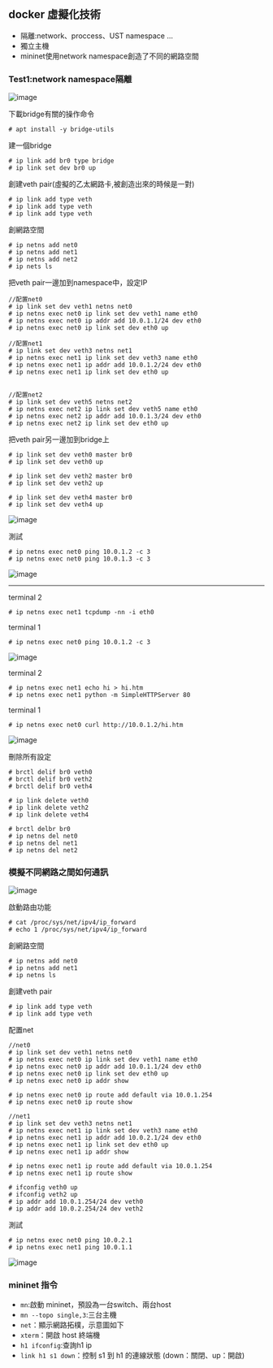 ## docker 虛擬化技術
* 隔離:network、proccess、UST namespace ...
* 獨立主機
* mininet使用network namespace創造了不同的網路空間

### Test1:network namespace隔離
![image](https://github.com/zixxizxx/Liux-note/blob/main/110-2%20Mininet/image/20220221/0221-8.jpg)

下載bridge有關的操作命令
```
# apt install -y bridge-utils
```

建一個bridge
```
# ip link add br0 type bridge
# ip link set dev br0 up
```

創建veth pair(虛擬的乙太網路卡,被創造出來的時候是一對)
```
# ip link add type veth
# ip link add type veth
# ip link add type veth
```

創網路空間
```
# ip netns add net0 
# ip netns add net1
# ip netns add net2 
# ip nets ls
```

把veth pair一邊加到namespace中，設定IP
```
//配置net0
# ip link set dev veth1 netns net0
# ip netns exec net0 ip link set dev veth1 name eth0
# ip netns exec net0 ip addr add 10.0.1.1/24 dev eth0
# ip netns exec net0 ip link set dev eth0 up

//配置net1
# ip link set dev veth3 netns net1
# ip netns exec net1 ip link set dev veth3 name eth0
# ip netns exec net1 ip addr add 10.0.1.2/24 dev eth0
# ip netns exec net1 ip link set dev eth0 up


//配置net2
# ip link set dev veth5 netns net2
# ip netns exec net2 ip link set dev veth5 name eth0
# ip netns exec net2 ip addr add 10.0.1.3/24 dev eth0
# ip netns exec net2 ip link set dev eth0 up

```

把veth pair另一邊加到bridge上
```
# ip link set dev veth0 master br0
# ip link set dev veth0 up

# ip link set dev veth2 master br0
# ip link set dev veth2 up

# ip link set dev veth4 master br0
# ip link set dev veth4 up
```
![image]()

測試
```
# ip netns exec net0 ping 10.0.1.2 -c 3
# ip netns exec net0 ping 10.0.1.3 -c 3
```
![image](https://github.com/zixxizxx/Liux-note/blob/main/110-2%20Mininet/image/20220221/0221-1.jpg)

-----------

terminal 2
```
# ip netns exec net1 tcpdump -nn -i eth0
```

terminal 1
```
# ip netns exec net0 ping 10.0.1.2 -c 3
```
![image](https://github.com/zixxizxx/Liux-note/blob/main/110-2%20Mininet/image/20220221/0221-5.jpg)

terminal 2
```
# ip netns exec net1 echo hi > hi.htm
# ip netns exec net1 python -m SimpleHTTPServer 80
```

terminal 1
```
# ip netns exec net0 curl http://10.0.1.2/hi.htm
```
![image](https://github.com/zixxizxx/Liux-note/blob/main/110-2%20Mininet/image/20220221/0221-6.jpg)

刪除所有設定
```
# brctl delif br0 veth0
# brctl delif br0 veth2
# brctl delif br0 veth4

# ip link delete veth0
# ip link delete veth2
# ip link delete veth4

# brctl delbr br0
# ip netns del net0
# ip netns del net1
# ip netns del net2
```

### 模擬不同網路之間如何通訊
![image](https://github.com/zixxizxx/Liux-note/blob/main/110-2%20Mininet/image/20220221/0221-7.jpg)

啟動路由功能
```
# cat /proc/sys/net/ipv4/ip_forward
# echo 1 /proc/sys/net/ipv4/ip_forward
```

創網路空間
```
# ip netns add net0
# ip netns add net1
# ip netns ls

```

創建veth pair
```
# ip link add type veth
# ip link add type veth
```

配置net
```
//net0
# ip link set dev veth1 netns net0
# ip netns exec net0 ip link set dev veth1 name eth0
# ip netns exec net0 ip addr add 10.0.1.1/24 dev eth0
# ip netns exec net0 ip link set dev eth0 up
# ip netns exec net0 ip addr show

# ip netns exec net0 ip route add default via 10.0.1.254
# ip netns exec net0 ip route show

//net1
# ip link set dev veth3 netns net1
# ip netns exec net1 ip link set dev veth3 name eth0
# ip netns exec net1 ip addr add 10.0.2.1/24 dev eth0
# ip netns exec net1 ip link set dev eth0 up
# ip netns exec net1 ip addr show

# ip netns exec net1 ip route add default via 10.0.1.254
# ip netns exec net1 ip route show

# ifconfig veth0 up
# ifconfig veth2 up
# ip addr add 10.0.1.254/24 dev veth0
# ip addr add 10.0.2.254/24 dev veth2
```

測試
```
# ip netns exec net0 ping 10.0.2.1
# ip netns exec net1 ping 10.0.1.1
```
![image](https://github.com/zixxizxx/Liux-note/blob/main/110-2%20Mininet/image/20220221/0221-3.jpg)

### mininet 指令
* ```mn```:啟動 mininet，預設為一台switch、兩台host
* ```mn --topo single,3```:三台主機
* ```net```：顯示網路拓樸，示意圖如下
* ```xterm```：開啟 host 終端機
* ```h1 ifconfig```:查詢h1 ip
* ```link h1 s1 down```：控制 s1 到 h1 的連線狀態 (down：關閉、up：開啟)



























